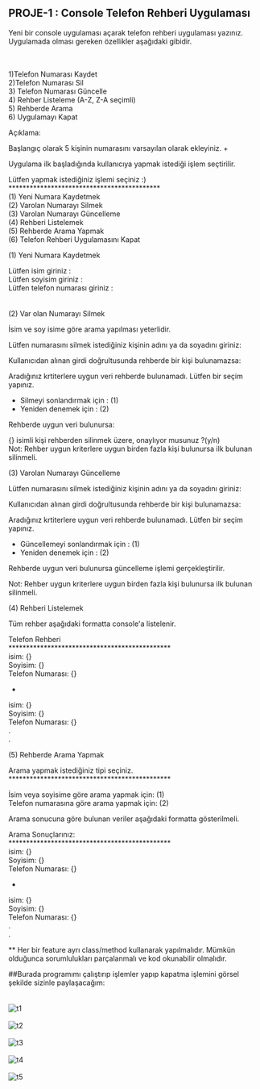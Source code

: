 ## PROJE-1 : Console Telefon Rehberi Uygulaması


Yeni bir console uygulaması açarak telefon rehberi uygulaması yazınız. Uygulamada olması gereken özellikler aşağıdaki gibidir.
<br><br><br>



1)Telefon Numarası Kaydet
<br>
2)Telefon Numarası Sil
<br>
3) Telefon Numarası Güncelle
<br>
4) Rehber Listeleme (A-Z, Z-A seçimli)
<br> 
5) Rehberde Arama
<br>
6) Uygulamayı Kapat
<br>  


Açıklama:
<br>


Başlangıç olarak 5 kişinin numarasını varsayılan olarak ekleyiniz.                                              +
<br>

Uygulama ilk başladığında kullanıcıya yapmak istediği işlem seçtirilir.
<br>

 Lütfen yapmak istediğiniz işlemi seçiniz :) <br>
 *******************************************<br>
 (1) Yeni Numara Kaydetmek<br>
 (2) Varolan Numarayı Silmek<br>
 (3) Varolan Numarayı Güncelleme<br>
 (4) Rehberi Listelemek<br>
 (5) Rehberde Arama Yapmak<br>
 (6) Telefon Rehberi Uygulamasını Kapat<br>

(1) Yeni Numara Kaydetmek<br>

 Lütfen isim giriniz             : <br>
 Lütfen soyisim giriniz          : <br>
 Lütfen telefon numarası giriniz : <br><br><br>
(2) Var olan Numarayı Silmek<br>


İsim ve soy isime göre arama yapılması yeterlidir.<br>



Lütfen numarasını silmek istediğiniz kişinin adını ya da soyadını giriniz:<br>


Kullanıcıdan alınan girdi doğrultusunda rehberde bir kişi bulunamazsa:<br>



  Aradığınız krtiterlere uygun veri rehberde bulunamadı. Lütfen bir seçim yapınız.<br>
  * Silmeyi sonlandırmak için : (1)<br>
  * Yeniden denemek için      : (2)<br>


Rehberde uygun veri bulunursa:



  {} isimli kişi rehberden silinmek üzere, onaylıyor musunuz ?(y/n)<br>
Not: Rehber uygun kriterlere uygun birden fazla kişi bulunursa ilk bulunan silinmeli.<br>


(3) Varolan Numarayı Güncelleme<br>


 Lütfen numarasını silmek istediğiniz kişinin adını ya da soyadını giriniz:<br>


Kullanıcıdan alınan girdi doğrultusunda rehberde bir kişi bulunamazsa:<br>



 Aradığınız krtiterlere uygun veri rehberde bulunamadı. Lütfen bir seçim yapınız.<br>
 * Güncellemeyi sonlandırmak için    : (1)<br>
 * Yeniden denemek için              : (2)<br>


Rehberde uygun veri bulunursa güncelleme işlemi gerçekleştirilir.<br>



Not: Rehber uygun kriterlere uygun birden fazla kişi bulunursa ilk bulunan silinmeli.<br>


(4) Rehberi Listelemek<br>


Tüm rehber aşağıdaki formatta console'a listelenir.<br>



  Telefon Rehberi<br>
  **********************************************<br>
  isim: {}<br>
  Soyisim: {}<br>
  Telefon Numarası: {}<br>
  - <br>
  isim: {}<br>
  Soyisim: {}<br>
  Telefon Numarası: {}<br>
  .<br>
  .<br>


(5) Rehberde Arama Yapmak<br>


 Arama yapmak istediğiniz tipi seçiniz.<br>
 **********************************************<br>
 
 İsim veya soyisime göre arama yapmak için: (1)<br>
 Telefon numarasına göre arama yapmak için: (2)<br>


Arama sonucuna göre bulunan veriler aşağıdaki formatta gösterilmeli.<br>



 Arama Sonuçlarınız:<br>
 **********************************************<br>
 isim: {}<br>
 Soyisim: {}<br>
 Telefon Numarası: {}<br>
 - <br>
 isim: {}<br>
 Soyisim: {}<br>
 Telefon Numarası: {}<br>
 .<br>
 .<br>


** Her bir feature ayrı class/method kullanarak yapılmalıdır. Mümkün olduğunca sorumlulukları parçalanmalı ve kod okunabilir olmalıdır.<br>

##Burada programımı çalıştırıp işlemler yapıp kapatma işlemini görsel şekilde sizinle paylaşacağım:
<br><br><br>
![t1](https://user-images.githubusercontent.com/89224500/154528543-72e4c2d8-15b3-4c6d-9acc-3bf0a6bb7318.png)
<br><br>
![t2](https://user-images.githubusercontent.com/89224500/154528584-e29b458f-00ed-48c8-8cab-681f9d1ddd48.png)
<br><br>
![t3](https://user-images.githubusercontent.com/89224500/154528600-cf7c7397-a040-46ff-97a6-119aab5bfe11.png)
<br><br>
![t4](https://user-images.githubusercontent.com/89224500/154528618-f140ec8f-bbcd-4d2b-8f4a-305901cb7908.png)
<br><br>
![t5](https://user-images.githubusercontent.com/89224500/154528644-bf849274-4541-462a-b0be-0fccc17ba375.png)
